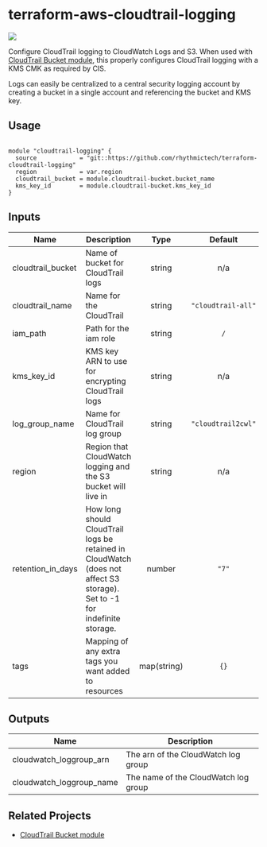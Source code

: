 # terraform-aws-cloudtrail-logging
[![](https://github.com/rhythmictech/terraform-aws-cloudtrail-logging/workflows/check/badge.svg)](https://github.com/rhythmictech/terraform-aws-cloudtrail-logging/actions)

Configure CloudTrail logging to CloudWatch Logs and S3. When used with [CloudTrail Bucket module](https://github.com/rhythmictech/terraform-aws-cloudtrail-bucket), this properly configures CloudTrail logging with a KMS CMK as required by CIS.

Logs can easily be centralized to a central security logging account by creating a bucket in a single account and referencing the bucket and KMS key.

## Usage
```

module "cloudtrail-logging" {
  source            = "git::https://github.com/rhythmictech/terraform-cloudtrail-logging"
  region            = var.region
  cloudtrail_bucket = module.cloudtrail-bucket.bucket_name
  kms_key_id        = module.cloudtrail-bucket.kms_key_id
}

```

<!-- BEGINNING OF PRE-COMMIT-TERRAFORM DOCS HOOK -->
## Inputs

| Name                | Description                                                                                                                 |    Type     |      Default       | Required |
|---------------------|-----------------------------------------------------------------------------------------------------------------------------|:-----------:|:------------------:|:--------:|
| cloudtrail\_bucket  | Name of bucket for CloudTrail logs                                                                                          |   string    |        n/a         |   yes    |
| cloudtrail\_name    | Name for the CloudTrail                                                                                                     |   string    | `"cloudtrail-all"` |    no    |
| iam\_path           | Path for the iam role                                                                                                       |   string    |        `/`         |    no    |
| kms\_key\_id        | KMS key ARN to use for encrypting CloudTrail logs                                                                           |   string    |        n/a         |   yes    |
| log\_group\_name    | Name for CloudTrail log group                                                                                               |   string    | `"cloudtrail2cwl"` |    no    |
| region              | Region that CloudWatch logging and the S3 bucket will live in                                                               |   string    |        n/a         |   yes    |
| retention\_in\_days | How long should CloudTrail logs be retained in CloudWatch \(does not affect S3 storage\). Set to -1 for indefinite storage. |   number    |       `"7"`        |    no    |
| tags                | Mapping of any extra tags you want added to resources                                                                       | map(string) |        `{}`          |    no    |


## Outputs

| Name | Description |
|------|-------------|
| cloudwatch\_loggroup\_arn | The arn of the CloudWatch log group |
| cloudwatch\_loggroup\_name | The name of the CloudWatch log group |

<!-- END OF PRE-COMMIT-TERRAFORM DOCS HOOK -->

## Related Projects
* [CloudTrail Bucket module](https://github.com/rhythmictech/terraform-aws-cloudtrail-bucket)
